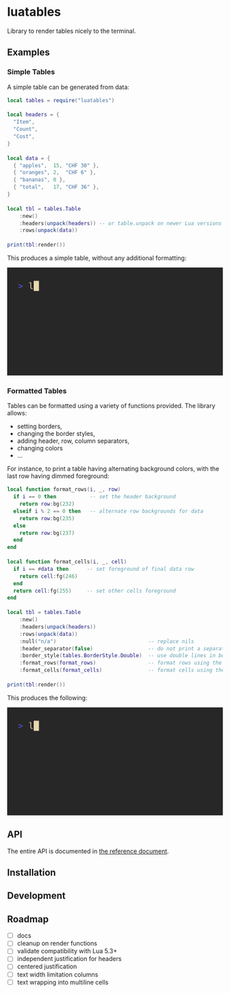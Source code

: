 # luatables

Library to render tables nicely to the terminal.

## Examples

### Simple Tables

A simple table can be generated from data:

```lua
local tables = require("luatables")

local headers = {
  "Item",
  "Count",
  "Cost",
}

local data = {
  { "apples",  15, "CHF 30" },
  { "oranges", 2,  "CHF 6" },
  { "bananas", 0 },
  { "total",   17, "CHF 36" },
}

local tbl = tables.Table
    :new()
    :headers(unpack(headers)) -- or table.unpack on newer Lua versions
    :rows(unpack(data))

print(tbl:render())
```

This produces a simple table, without any additional formatting:

![Simple table](assets/simple.gif)

### Formatted Tables

Tables can be formatted using a variety of functions provided. The library allows:

- setting borders,
- changing the border styles,
- adding header, row, column separators,
- changing colors
- ...

For instance, to print a table having alternating background colors, with the last row having dimmed
foreground:

```lua
local function format_rows(i, _, row)
  if i == 0 then           -- set the header background
    return row:bg(232)
  elseif i % 2 == 0 then   -- alternate row backgrounds for data
    return row:bg(235)
  else
    return row:bg(237)
  end
end

local function format_cells(i, _, cell)
  if i == #data then      -- set foreground of final data row
    return cell:fg(246)
  end
  return cell:fg(255)     -- set other cells foreground
end

local tbl = tables.Table
    :new()
    :headers(unpack(headers))
    :rows(unpack(data))
    :null("n/a")                              -- replace nils
    :header_separator(false)                  -- do not print a separator between header and data
    :border_style(tables.BorderStyle.Double)  -- use double lines in borders and separators
    :format_rows(format_rows)                 -- format rows using the function above
    :format_cells(format_cells)               -- format cells using the function above

print(tbl:render())
```

This produces the following:

![Alternating table](assets/alternating.gif)

## API

The entire API is documented in [the reference document](/docs/reference.md).

## Installation

## Development

## Roadmap

- [ ] docs
- [ ] cleanup on render functions
- [ ] validate compatibility with Lua 5.3+
- [ ] independent justification for headers
- [ ] centered justification
- [ ] text width limitation columns
- [ ] text wrapping into multiline cells
